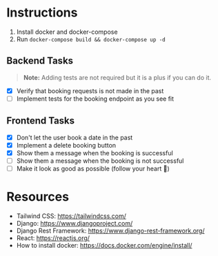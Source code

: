 # Instructions

1. Install docker and docker-compose
2. Run `docker-compose build && docker-compose up -d`

## Backend Tasks
> **Note:** Adding tests are not required but it is a plus if you can do it.
- [x] Verify that booking requests is not made in the past
- [ ] Implement tests for the booking endpoint as you see fit

## Frontend Tasks

- [x] Don't let the user book a date in the past
- [x] Implement a delete booking button
- [x] Show them a message when the booking is successful
- [ ] Show them a message when the booking is not successful
- [ ] Make it look as good as possible (follow your heart 💓)

# Resources
- Tailwind CSS: https://tailwindcss.com/
- Django: https://www.djangoproject.com/
- Django Rest Framework: https://www.django-rest-framework.org/
- React: https://reactjs.org/
- How to install docker: https://docs.docker.com/engine/install/
